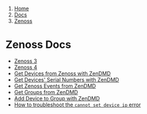 <!-- -
Title: Zenoss Docs
Description: Docs about the Zenoss Network Monitoring System
First Published: 2014-06-30
Last Updated: 2014-07-03
- -->

<ol class="breadcrumb" itemprop="breadcrumb">
	<li><a href="/">Home</a></li>
	<li><a href="/docs/">Docs</a></li>
	<li><a href="/docs/zenoss/">Zenoss</a></li>
</ol>

Zenoss Docs
===========

*   [Zenoss 3](/docs/zenoss/zenoss-3.html)
*   [Zenoss 4](/docs/zenoss/zenoss-4.html)
*   [Get Devices from Zenoss with ZenDMD](/docs/zenoss/zendmd-get-devices.html)
*   [Get Devices' Serial Numbers with ZenDMD](/docs/zenoss/zendmd-get-device-serial-numbers.html)
*   [Get Zenoss Events from ZenDMD](/docs/zenoss/zendmd-get-events.html)
*   [Get Groups from ZenDMD](/docs/zenoss/zendmd-get-groups.html)
*   [Add Device to Group with ZenDMD](/docs/zenoss/zendmd-add-device-to-group.html)
*   [How to troubleshoot the `cannot set device ip` error](/docs/zenoss/cannot-set-device-ip.html)
